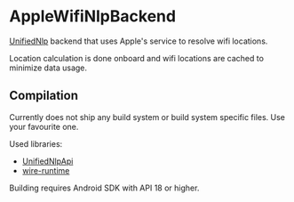 AppleWifiNlpBackend
===================
[UnifiedNlp](https://github.com/microg/android_packages_apps_UnifiedNlp) backend that uses Apple's service to resolve wifi locations.

Location calculation is done onboard and wifi locations are cached to minimize data usage.

Compilation
-----------
Currently does not ship any build system or build system specific files. Use your favourite one.

Used libraries: 

-	[UnifiedNlpApi](https://github.com/microg/android_packages_apps_UnifiedNlp)
-	[wire-runtime](https://github.com/square/wire)

Building requires Android SDK with API 18 or higher.
